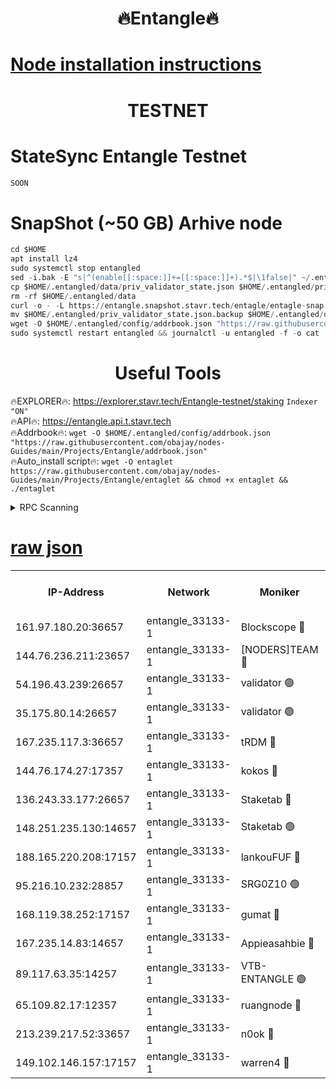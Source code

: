 <h1 align="center"> 🔥Entangle🔥</h1>

[Node installation instructions](https://github.com/obajay/nodes-Guides/tree/main/Projects/Entangle)
=

<h1 align="center"> TESTNET</h1>

# StateSync Entangle Testnet
```python
SOON
```
# SnapShot (~50 GB) Arhive node
```python
cd $HOME
apt install lz4
sudo systemctl stop entangled
sed -i.bak -E "s|^(enable[[:space:]]+=[[:space:]]+).*$|\1false|" ~/.entangled/config/config.toml
cp $HOME/.entangled/data/priv_validator_state.json $HOME/.entangled/priv_validator_state.json.backup
rm -rf $HOME/.entangled/data
curl -o - -L https://entangle.snapshot.stavr.tech/entagle/entagle-snap.tar.lz4 | lz4 -c -d - | tar -x -C $HOME/.entangled --strip-components 2
mv $HOME/.entangled/priv_validator_state.json.backup $HOME/.entangled/data/priv_validator_state.json
wget -O $HOME/.entangled/config/addrbook.json "https://raw.githubusercontent.com/obajay/nodes-Guides/main/Projects/Entangle/addrbook.json"
sudo systemctl restart entangled && journalctl -u entangled -f -o cat
```
 <h1 align="center"> Useful Tools</h1>
 
🔥EXPLORER🔥: https://explorer.stavr.tech/Entangle-testnet/staking        `Indexer "ON"` \
🔥API🔥:      https://entangle.api.t.stavr.tech \
🔥Addrbook🔥: ```wget -O $HOME/.entangled/config/addrbook.json "https://raw.githubusercontent.com/obajay/nodes-Guides/main/Projects/Entangle/addrbook.json"``` \
🔥Auto_install script🔥:  `wget -O entaglet https://raw.githubusercontent.com/obajay/nodes-Guides/main/Projects/Entangle/entaglet && chmod +x entaglet && ./entaglet`


<details>
<summary>RPC Scanning</summary>

<h2 align="center"> We scan nodes in real time every 4 hours. And we provide the final result of RPC endpoints.
We cannot influence the operation of these nodes in any way. </h2>


```python
If Voting Power is higher than 0 --> then the Node is a validator of the network and may be subject to attack and be a potential threat to the chain.
```
```python
We marked such validators with a red symbol
```

</details>

[raw json](https://rpc-check.entangt.stavr.tech/entangt/rpc-entangt-result.json)
=


<table><tr><th>IP-Address</th><th>Network</th><th>Moniker</th><th>Latest Block Height</th><th>Earliest Block Height</th><th>Catching Up</th><th>Tx Index</th><th>Voting Power</th><th>Scan Time</th></tr><tr><td>161.97.180.20:36657</td><td>entangle_33133-1</td><td>Blockscope 🔴</td><td>1503250</td><td>1</td><td>False</td><td>off</td><td>259586473635098</td><td>2024-01-04T21:46:08.289889249UTC</td></tr><tr><td>144.76.236.211:23657</td><td>entangle_33133-1</td><td>[NODERS]TEAM 🔴</td><td>1503253</td><td>1</td><td>False</td><td>off</td><td>47049700500000000</td><td>2024-01-04T21:46:20.704647019UTC</td></tr><tr><td>54.196.43.239:26657</td><td>entangle_33133-1</td><td>validator 🟢</td><td>1503255</td><td>1</td><td>False</td><td>on</td><td>0</td><td>2024-01-04T21:46:29.087291913UTC</td></tr><tr><td>35.175.80.14:26657</td><td>entangle_33133-1</td><td>validator 🟢</td><td>1503255</td><td>1</td><td>False</td><td>on</td><td>0</td><td>2024-01-04T21:46:29.958501008UTC</td></tr><tr><td>167.235.117.3:36657</td><td>entangle_33133-1</td><td>tRDM 🔴</td><td>1503255</td><td>1</td><td>False</td><td>on</td><td>78271012040632</td><td>2024-01-04T21:46:30.244304850UTC</td></tr><tr><td>144.76.174.27:17357</td><td>entangle_33133-1</td><td>kokos 🔴</td><td>1503253</td><td>145001</td><td>False</td><td>on</td><td>89890100000000</td><td>2024-01-04T21:46:17.703658287UTC</td></tr><tr><td>136.243.33.177:26657</td><td>entangle_33133-1</td><td>Staketab 🔴</td><td>1503254</td><td>660001</td><td>False</td><td>on</td><td>112854140155031</td><td>2024-01-04T21:46:23.089427773UTC</td></tr><tr><td>148.251.235.130:14657</td><td>entangle_33133-1</td><td>Staketab 🟢</td><td>1503250</td><td>660801</td><td>False</td><td>on</td><td>0</td><td>2024-01-04T21:46:07.965093563UTC</td></tr><tr><td>188.165.220.208:17157</td><td>entangle_33133-1</td><td>lankouFUF 🔴</td><td>1503251</td><td>725001</td><td>False</td><td>on</td><td>180899900000002</td><td>2024-01-04T21:46:13.370092044UTC</td></tr><tr><td>95.216.10.232:28857</td><td>entangle_33133-1</td><td>SRG0Z10 🟢</td><td>1503249</td><td>842001</td><td>False</td><td>off</td><td>0</td><td>2024-01-04T21:46:05.641360022UTC</td></tr><tr><td>168.119.38.252:17157</td><td>entangle_33133-1</td><td>gumat 🔴</td><td>1503250</td><td>962001</td><td>False</td><td>on</td><td>314013548351851</td><td>2024-01-04T21:46:13.047296470UTC</td></tr><tr><td>167.235.14.83:14657</td><td>entangle_33133-1</td><td>Appieasahbie 🔴</td><td>1503255</td><td>1076001</td><td>False</td><td>on</td><td>44568809900999996</td><td>2024-01-04T21:46:29.330172125UTC</td></tr><tr><td>89.117.63.35:14257</td><td>entangle_33133-1</td><td>VTB-ENTANGLE 🟢</td><td>1503253</td><td>1162001</td><td>False</td><td>off</td><td>0</td><td>2024-01-04T21:46:18.054541112UTC</td></tr><tr><td>65.109.82.17:12357</td><td>entangle_33133-1</td><td>ruangnode 🔴</td><td>1503250</td><td>1312001</td><td>False</td><td>off</td><td>271187785360543</td><td>2024-01-04T21:46:08.720036636UTC</td></tr><tr><td>213.239.217.52:33657</td><td>entangle_33133-1</td><td>n0ok 🔴</td><td>1503255</td><td>1403255</td><td>False</td><td>off</td><td>46574292273662988</td><td>2024-01-04T21:46:27.448746699UTC</td></tr><tr><td>149.102.146.157:17157</td><td>entangle_33133-1</td><td>warren4 🔴</td><td>1503253</td><td>1436001</td><td>False</td><td>on</td><td>407262395103395</td><td>2024-01-04T21:46:20.431208990UTC</td></tr></table>
